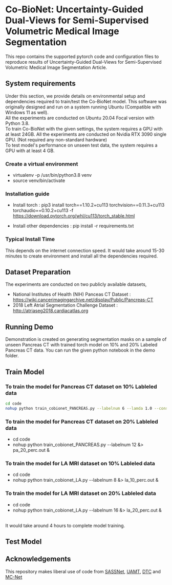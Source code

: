 # Co-BioNet: Uncertainty-Guided Dual-Views for Semi-Supervised Volumetric  Medical Image Segmentation
This repo contains the supported pytorch code and configuration files to reproduce results of Uncertainty-Guided Dual-Views for Semi-Supervised Volumetric Medical Image Segmentation Article.



## System requirements
Under this section, we provide details on environmental setup and dependencies required to train/test the Co-BioNet model.
This software was originally designed and run on a system running Ubuntu (Compatible with Windows 11 as well).
<br>
All the experiments are conducted on Ubuntu 20.04 Focal version with Python 3.8.
<br>
To train Co-BioNet with the given settings, the system requires a GPU with at least 24GB. All the experiments are conducted on Nvidia RTX 3090 single GPU.
(Not required any non-standard hardware)
<br>
To test model's performance on unseen test data, the system requires a GPU with at least 4 GB.

### Create a virtual environment

- virtualenv -p /usr/bin/python3.8 venv
- source venv/bin/activate

### Installation guide 

- Install torch : 
pip3 install torch==1.10.2+cu113 torchvision==0.11.3+cu113 torchaudio==0.10.2+cu113 -f https://download.pytorch.org/whl/cu113/torch_stable.html

- Install other dependencies : 
pip install -r requirements.txt

### Typical Install Time 
This depends on the internet connection speed. It would take around 15-30 minutes to create environment and install all the dependencies required.


## Dataset Preparation
The experiments are conducted on two publicly available datasets,
- National Institutes of Health (NIH) Panceas CT Dataset : https://wiki.cancerimagingarchive.net/display/Public/Pancreas-CT
- 2018 Left Atrial Segmentation Challenge Dataset : http://atriaseg2018.cardiacatlas.org

## Running Demo
Demonstration is created on generating segmentation masks on a sample of unseen Pancreas CT with trained torch model on 10% and 20% Labeled Pancreas CT data. You can run the given python notebook in the demo folder.

## Train Model
### To train the model for Pancreas CT dataset on 10% Lableled data
```bash
cd code
nohup python train_cobionet_PANCREAS.py --labelnum 6 --lamda 1.0 --consistency 1.0 --mu 0.01 --t_m 0.2 --max_iteration 15000 &> pa_10_perc.out &
```

### To train the model for Pancreas CT dataset on 20% Lableled data
- cd code
- nohup python train_cobionet_PANCREAS.py --labelnum 12 &> pa_20_perc.out &

### To train the model for LA MRI dataset on 10% Lableled data
- cd code
- nohup python train_cobionet_LA.py --labelnum 8 &> la_10_perc.out &

### To train the model for LA MRI dataset on 20% Lableled data
- cd code
- nohup python train_cobionet_LA.py --labelnum 16 &> la_20_perc.out &

<br>
It would take around 4 hours to complete model training.

## Test Model


## Acknowledgements

This repository makes liberal use of code from [SASSNet](https://github.com/kleinzcy/SASSnet), [UAMT](https://github.com/yulequan/UA-MT), [DTC](https://github.com/HiLab-git/DTC) and [MC-Net](https://github.com/ycwu1997/MC-Net/)

